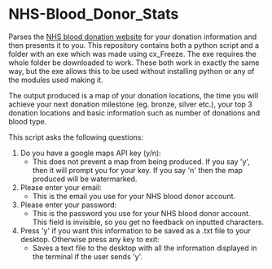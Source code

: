 # NHS-Blood_Donor_Stats
 Parses the [NHS blood donation website](https://my.blood.co.uk/) for your donation information and then presents it to you.
 This repository contains both a python script and a folder with an exe which was made using cx_Freeze. The exe requires the whole folder be downloaded to work. These both work in exactly the same way, but the exe allows this to be used without installing python or any of the modules used making it.
 
 The output produced is a map of your donation locations, the time you will achieve your next donation milestone (eg. bronze, silver etc.), your top 3 donation locations and basic information such as number of donations and blood type.

This script asks the following questions:
1. Do you have a google maps API key (y/n):
   - This does not prevent a map from being produced. If you say 'y', then it will prompt you for your key. If you say 'n' then the map produced will be watermarked.
2. Please enter your email:
   - This is the email you use for your NHS blood donor account.
3. Please enter your password:
   - This is the password you use for your NHS blood donor account. This field is invisible, so you get no feedback on inputted characters.
4. Press 'y' if you want this information to be saved as a .txt file to your desktop. Otherwise press any key to exit:
   - Saves a text file to the desktop with all the information displayed in the terminal if the user sends 'y'.

